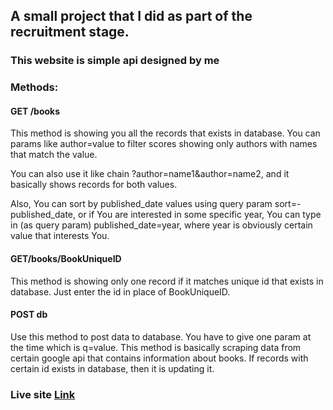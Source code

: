## A small project that I did as part of the recruitment stage.

### This website is simple api designed by me

### Methods:

#### GET /books

This method is showing you all the records that exists in database.
You can params like author=value to filter scores showing only authors with names that match the value.

You can also use it like chain ?author=name1&author=name2, and it basically shows records for both values.

Also, You can sort by published_date values using query param sort=-published_date, or if You are interested
in some specific year, You can type in (as query param) published_date=year, where year is obviously certain value that
interests You.


#### GET/books/BookUniqueID

This method is showing only one record if it matches unique id that exists in database.
Just enter the id in place of BookUniqueID.

#### POST db

Use this method to post data to database. You have to give one param at the time which is q=value.
This method is basically scraping data from certain google api that contains information about books.
If records with certain id exists in database, then it is updating it.

### Live site [Link](https://books-api-recruitment.herokuapp.com/books)